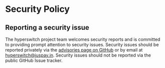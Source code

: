 # Security Policy

## Reporting a security issue

The hyperswitch project team welcomes security reports and is committed to
providing prompt attention to security issues.
Security issues should be reported privately via the
[advisories page on GitHub][report-vulnerability] or by email at
[hyperswitch@juspay.in](mailto:hyperswitch@juspay.in).
Security issues should not be reported via the public GitHub Issue tracker.

[report-vulnerability]: https://github.com/juspay/hyperswitch-web/security/advisories/new
